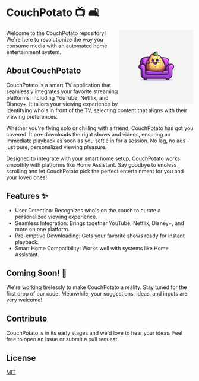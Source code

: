 # CouchPotato :tv: :couch_and_lamp:

<img src="logo.png" alt="Logo" width="200" height="200" style="float: right;"/>

Welcome to the CouchPotato repository! We're here to revolutionize the way you consume media with an automated home entertainment system.

## About CouchPotato

CouchPotato is a smart TV application that seamlessly integrates your favorite streaming platforms, including YouTube, Netflix, and Disney+. It tailors your viewing experience by identifying who's in front of the TV, selecting content that aligns with their viewing preferences.

Whether you're flying solo or chilling with a friend, CouchPotato has got you covered. It pre-downloads the right shows and videos, ensuring an immediate playback as soon as you settle in for a session. No lag, no ads - just pure, personalized viewing pleasure. 

Designed to integrate with your smart home setup, CouchPotato works smoothly with platforms like Home Assistant. Say goodbye to endless scrolling and let CouchPotato pick the perfect entertainment for you and your loved ones!

## Features :sparkles:

- User Detection: Recognizes who's on the couch to curate a personalized viewing experience.
- Seamless Integration: Brings together YouTube, Netflix, Disney+, and more on one platform.
- Pre-emptive Downloading: Gets your favorite shows ready for instant playback.
- Smart Home Compatibility: Works well with systems like Home Assistant.

## Coming Soon! :construction:

We're working tirelessly to make CouchPotato a reality. Stay tuned for the first drop of our code. Meanwhile, your suggestions, ideas, and inputs are very welcome!

## Contribute

CouchPotato is in its early stages and we'd love to hear your ideas. Feel free to open an issue or submit a pull request.

## License

[MIT](LICENSE)
